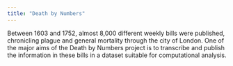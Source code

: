 ```yaml
---
title: "Death by Numbers"
---
```


Between 1603 and 1752, almost 8,000 different weekly bills were published, chronicling plague and general mortality through the city of London. One of the major aims of the Death by Numbers project is to transcribe and publish the information in these bills in a dataset suitable for computational analysis.
